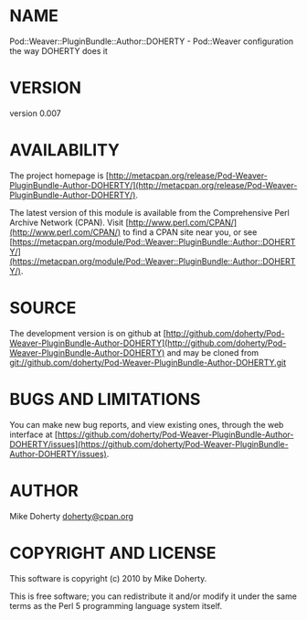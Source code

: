 # NAME

Pod::Weaver::PluginBundle::Author::DOHERTY - Pod::Weaver configuration the way DOHERTY does it

# VERSION

version 0.007

# AVAILABILITY

The project homepage is [http://metacpan.org/release/Pod-Weaver-PluginBundle-Author-DOHERTY/](http://metacpan.org/release/Pod-Weaver-PluginBundle-Author-DOHERTY/).

The latest version of this module is available from the Comprehensive Perl
Archive Network (CPAN). Visit [http://www.perl.com/CPAN/](http://www.perl.com/CPAN/) to find a CPAN
site near you, or see [https://metacpan.org/module/Pod::Weaver::PluginBundle::Author::DOHERTY/](https://metacpan.org/module/Pod::Weaver::PluginBundle::Author::DOHERTY/).

# SOURCE

The development version is on github at [http://github.com/doherty/Pod-Weaver-PluginBundle-Author-DOHERTY](http://github.com/doherty/Pod-Weaver-PluginBundle-Author-DOHERTY)
and may be cloned from [git://github.com/doherty/Pod-Weaver-PluginBundle-Author-DOHERTY.git](git://github.com/doherty/Pod-Weaver-PluginBundle-Author-DOHERTY.git)

# BUGS AND LIMITATIONS

You can make new bug reports, and view existing ones, through the
web interface at [https://github.com/doherty/Pod-Weaver-PluginBundle-Author-DOHERTY/issues](https://github.com/doherty/Pod-Weaver-PluginBundle-Author-DOHERTY/issues).

# AUTHOR

Mike Doherty <doherty@cpan.org>

# COPYRIGHT AND LICENSE

This software is copyright (c) 2010 by Mike Doherty.

This is free software; you can redistribute it and/or modify it under
the same terms as the Perl 5 programming language system itself.
